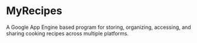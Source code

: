 MyRecipes
=========

A Google App Engine based program for storing, organizing, accessing, and sharing cooking recipes across multiple platforms. 
